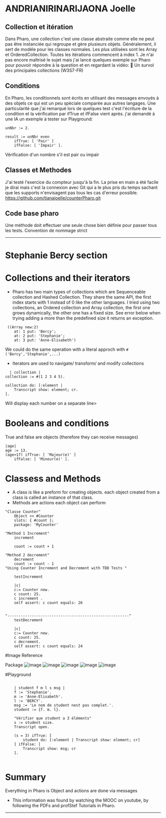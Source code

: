 # ANDRIANIRINARIJAONA Joelle

## Collection et itération
Dans Pharo, une collection c'est une classe abstraite comme elle ne peut pas être instanciée qui regroupe et gère plusieurs objets. Généralement, il sert de modèle pour les classes normales.
Les plus utilisées sont les Array et OrderedCollection. Toutes les itérations commencent à index 1. Je n'ai pas encore maîtrisé le sujet mais j'ai lancé quelques exemple sur Pharo pour pouvoir répondre à la question et en regardant la vidéo: 🐥 Un survol des principales collections (W3S7-FR)

## Conditions
En Pharo, les conditionnels sont écrits en utilisant des messages envoyés à des objets ce qui est un peu spéciale comparée aux autres langages. Une particularité que j'ai remarqué lors de quelques test c'est l'écriture de la condition et la vérification par ifTrue et ifFalse vient après.
j'ai demandé à une IA un exemple à tester sur Playground:

```pharo
unNbr := 2.

result := unNbr even
    ifTrue: [ 'Pair' ]
    ifFalse: [ 'Impair' ].
```
Vérification d'un nombre s'il est pair ou impair

## Classes et Methodes
J'ai testé l'exercice du compteur jusqu'à la fin. La prise en main a été facile je dirai mais c'est la connexion avec Git qui a le plus pris du temps sachant que les supports n'envisagent pas tous les cas d'erreur possible.
https://github.com/tianajoelle/counterPharo.git

## Code base pharo
Une méthode doit effectuer une seule chose bien définie pour passer tous les tests.
Convention de nommage strict






---


# Stephanie Bercy section

# Collections and their iterators

- Pharo has two main types of collections which are Sequenceable collection and Hashed Collection. They share the same API, the first index starts with 1 instead of 0 like the other languages. 
 I tried using two collections, an Ordered collection and Array collection, the first one grows dynamically, the other one has a fixed size. See error below when trying adding a more than the predefined size it returns an exception.

```pharo
 ((Array new:2)
	at: 1 put: 'Bercy';
	at: 2 put: 'Stephanie';
	at: 3 put: 'Anne-Elisabeth')
```
We could do the same operation with a literal approch with `#('Bercy','Stephanie',...)`

- Iterators are used to navigate/ transform/ and modify collections

```pharo
  | collection |
collection := #(1 2 3 4 5).

collection do: [:element |
    Transcript show: element; cr.
].
```

Will display each number on a separate line>

# Booleans and conditions

 True and false are objects (therefore they can receive messages)

```pharo
|age| 
age := 13.
(age>17) ifTrue: [ 'Majeur(e)' ] 
	ifFalse: [ 'Mineur(e)' ].

```

# Classess and Methods

- A class is like a preform for creating objects. each object created from a class is called an instance of that class.
- Methods are actions each object can perform

```pharo
"Classe Counter"
	Object << #Counter
	slots: { #count };
	package: 'MyCounter'

"Method 1 Increment"
	increment 

	count := count + 1

"Method 2 decrement"
	decrement
	count := count - 1
"Using Counter Increment and Decrement with TDD Tests "

	testIncrement

	|c|
	c:= Counter new.
	c count: 25.
	c increment .
	self assert: c count equals: 26


"-------------------------------------------------------"
	testDecrement
	
	|c|
	c:= Counter new.
	c count: 25.
	c decrement.
	self assert: c count equals: 24

```
#Image Reference

Package
![image](https://github.com/user-attachments/assets/7f0765fc-2ac0-46a3-aee2-e477f9e609bf)
![image](https://github.com/user-attachments/assets/d985a608-46e6-472b-9d13-e31be9ceda1c)
![image](https://github.com/user-attachments/assets/6a173dd6-a205-4846-8364-a741619ab3f9)
![image](https://github.com/user-attachments/assets/9e572da4-9f1c-4102-9b84-a313907cf546)
![image](https://github.com/user-attachments/assets/fe7d09f8-d343-409c-ae03-4d1733b3f0cc)

#Playground

``` pharo

	| student f m l s msg |
	f := 'Stephanie'.
	m := 'Anne-Elisabeth'.
	l := 'BERCY'.
	msg := 'Le nom de student nest pas complet.'.
	student := {f. m. l}. 
	
	"Vérifier que student a 3 éléments"
	s := student size.
	Transcript open.
	
	(s = 3) ifTrue: [
	    student do: [:element | Transcript show: element; cr]
	] ifFalse: [
	    Transcript show: msg; cr
	].


```

# Summary

Everything in Pharo is Object and actions are done via messages

- This information was found by watching the MOOC on youtube, by following the PDFs and profStef Tutorials in Pharo.





--- 


